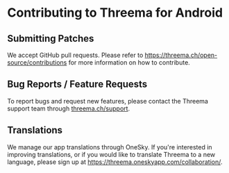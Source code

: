 # Contributing to Threema for Android

## Submitting Patches

We accept GitHub pull requests. Please refer to
<https://threema.ch/open-source/contributions>
for more information on how to contribute.

## Bug Reports / Feature Requests

To report bugs and request new features, please contact the Threema support
team through [threema.ch/support](https://threema.ch/support).

## Translations

We manage our app translations through OneSky. If you're interested in
improving translations, or if you would like to translate Threema to a new
language, please sign up at <https://threema.oneskyapp.com/collaboration/>.
